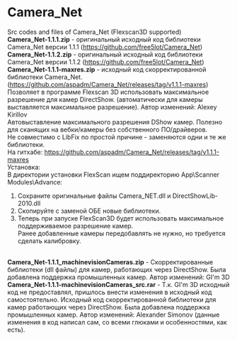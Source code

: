 # Camera_Net
Src codes and files of Camera_Net (Flexscan3D supported)  <br>
<b/>Camera_Net-1.1.1.zip</b> - оригинальный исходный код библиотеки Camera_Net версии 1.1.1 (https://github.com/free5lot/Camera_Net) <br>
<b/>Camera_Net-1.1.2.zip</b> - оригинальный исходный код библиотеки Camera_Net версии 1.1.2 (https://github.com/free5lot/Camera_Net)<br>
<b/>Camera_Net-1.1.1-maxres.zip</b> - исходный код скорректированной библиотеки Camera_Net. (https://github.com/aspadm/Camera_Net/releases/tag/v1.1.1-maxres) Позволяет в программе Flexscan 3D использовать максимальное разрешение для камер DirectShow. (автоматически для камеры выставляется максимальное разрешение). Автор изменений: Alexey Kirillov <br>
Автовыставление максимального разрешения DShow камер. Полезно для сканящих на вебки/камеры без собственного ПО/драйверов.<br>
Не совместимо с LibFix по простой причине - заменяются одни и те же библиотеки.<br>
На гитхабе: https://github.com/aspadm/Camera_Net/releases/tag/v1.1.1-maxres<br>
Установка:<br>
В директории установки FlexScan ищем поддиректорию App\Scanner Modules\Advance:<br>

1. Сохраните оригинальные файлы Camera_NET.dll и DirectShowLib-2010.dll<br>
2. Скопируйте с заменой ОБЕ новые библиотеки.<br>
3. Теперь при запуске FlexScan3D будет использовать максимальное поддерживаемое разрешение камер.<br>
Ранее добавленные камеры передобавлять не нужно, но требуется сделать калибровку.<br>
<br>
<b/>Camera_Net-1.1.1_machinevisionCameras.zip</b> - Скорректированные библиотеки (dll файлы) для камер, работающих через DirectShow. Была добавлена поддержка промышленных камер. Автор изменений: GI'm 3D <br>
<b/>Camera_Net-1.1.1-machinevisionCameras_src.rar</b> - Т.к.  GI'm 3D исходный код не предоставлял, пришлось внести изменения в исходный код самостоятельно. Исходный код скорректированной библиотеки для камер работающих через DirectShow. Была добавлена поддержка промышленных камер. Автор изменений: Alexander Simonov (данные изменения в код написал сам, со всеми глюками и особенностями, как есть).<br>
